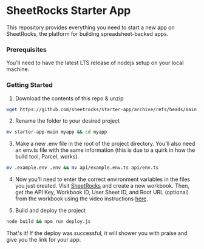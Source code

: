 # SheetRocks Starter App

This repository provides everything you need to start a new app on SheetRocks, the platform for building spreadsheet-backed apps.

### Prerequisites
You'll need to have the latest LTS release of nodejs setup on your local machine.

### Getting Started
1. Download the contents of this repo & unzip
```bash
wget https://github.com/sheetrocks/starter-app/archive/refs/heads/main.zip && unzip main.zip
```
2. Rename the folder to your desired project
```bash
mv starter-app-main myapp && cd myapp
```
3. Make a new .env file in the root of the project directory. You'll also need an env.ts file with the same information (this is due to a quirk in how the build tool, Parcel, works).
```bash
mv .example.env .env && mv api/example.env.ts api/env.ts
```
4. Now you'll need to enter the correct environment variables in the files you just created. Visit [SheetRocks](https://sheet.rocks/home) and create a new workbook. Then, get the API Key, Workbook ID, User Sheet ID, and Root URL (optional) from the workbook using the video instructions [here](https://www.loom.com/share/5ba840b300184759a71a4f4b55f54eaa).

5. Build and deploy the project
```bash
node build && npm run deploy.js
```

That's it! If the deploy was successful, it will shower you with praise and give you the link for your app.

